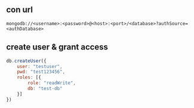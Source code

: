 ## con url

```
mongodb://<username>:<password>@<host>:<port>/<database>?authSource=<authDatabase>
```


## create user & grant access

```javascript
db.createUser({
    user: "testuser",
    pwd: "test123456",
    roles: [{
        role: "readWrite",
        db: "test-db"
    }]
})
```
